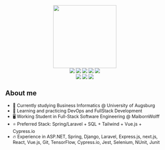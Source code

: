 <div id="header" align="center">
  <div>
    <img src="https://avatars.githubusercontent.com/u/63547957?v=4" width="200"/>  
  </div>
  <div>
    <img src="https://img.shields.io/badge/C-00599C?style=for-the-badge&logo=c&logoColor=white"/>  
    <img src="https://img.shields.io/badge/C%23-239120?style=for-the-badge&logo=c-sharp&logoColor=white"/>  
    <img src="https://img.shields.io/badge/Java-ED8B00?style=for-the-badge&logo=java&logoColor=white"/> 
    <img src="https://img.shields.io/badge/PHP-777BB4?style=for-the-badge&logo=php&logoColor=white"/> 
    <img src="https://img.shields.io/badge/Python-FFD43B?style=for-the-badge&logo=python&logoColor=blue"/> 
    
  </div>
  <div>
    <img src="https://img.shields.io/badge/HTML5-E34F26?style=for-the-badge&logo=html5&logoColor=white"/> 
    <img src="https://img.shields.io/badge/CSS3-1572B6?style=for-the-badge&logo=css3&logoColor=white"/> 
    <img src="https://img.shields.io/badge/JavaScript-323330?style=for-the-badge&logo=javascript&logoColor=F7DF1Ee"/> 
  </div>
</div>

<h2>About me</h2>
  <ul>
  <li>🏫 Currently studying Business Informatics @ University of Augsburg</li>
  <li>📖 Learning and practicing DevOps and FullStack Development</li>
  <li>🖥️ Working Student in Full-Stack Software Engineering @ MaibornWolff</li>
  <li>⭐ Preferred Stack: Spring/Laravel + SQL + Tailwind + Vue.js + Cypress.io</li>
  <li>🔥 Experience in ASP.NET, Spring, Django, Laravel, Express.js, next.js, 
React, Vue.js, Git, TensorFlow, Cypress.io, Jest, Selenium, 
NUnit, Junit</li>
  </ul>
<!--
<div align="center">
  <img src="http://github-readme-streak-stats.herokuapp.com?user=clodolt&theme=dark&date_format=M%20j%5B%2C%20Y%5D"/>
</div>
-->

